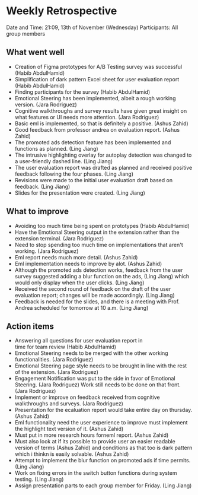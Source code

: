 # Weekly Retrospective
Date and Time: 21:09, 13th of November (Wednesday)
Participants: All group members

## What went well

- Creation of Figma prototypes for A/B Testing survey was successful (Habib AbdulHamid)
- Simplification of dark pattern Excel sheet for user evaluation report (Habib AbdulHamid)
- Finding participants for the survey (Habib AbdulHamid)
- Emotional Steering has been implemented, albeit a rough working version. (Jara Rodriguez)
- Cognitive walkthroughs and survey results have given great insight on what features or UI needs more attention. (Jara Rodriguez)
- Basic eml is implemented, so that is definitely a positive. (Ashus Zahid)
- Good feedback from professor andrea on evaluation report. (Ashus Zahid)
- The promoted ads detection feature has been implemented and functions as planned. (Ling Jiang)
- The intrusive highlighting overlay for autoplay detection was changed to a user-friendly dashed line. (Ling Jiang)
- The user evaluation report was drafted as planned and received positive feedback following the four phases. (Ling Jiang)
- Revisions were made to the initial user evaluation draft based on feedback. (Ling Jiang)
- Slides for the presentation were created. (Ling Jiang)

## What to improve

- Avoiding too much time being spent on prototypes (Habib AbdulHamid)
- Have the Emotional Steering output in the extension rather than the extension terminal. (Jara Rodriguez)
- Need to stop spending too much time on implementations that aren't working. (Jara Rodriguez)
- Eml report needs much more detail. (Ashus Zahid)
- Eml implementation needs to improve by alot. (Ashus Zahid)
- Although the promoted ads detection works, feedback from the user survey suggested adding a blur function on the ads, (Ling Jiang)
  which would only display when the user clicks. (Ling Jiang)
- Received the second round of feedback on the draft of the user evaluation report; changes will be made accordingly. (Ling Jiang)
- Feedback is needed for the slides, and there is a meeting with Prof. Andrea scheduled for tomorrow at 10 a.m. (Ling Jiang)

## Action items

- Answering all questions for user evaluation report in time for team review (Habib AbdulHamid)
- Emotional Steering needs to be merged with the other working functionalities. (Jara Rodriguez)
- Emotional Steering page style needs to be brought in line with the rest of the extension. (Jara Rodriguez)
- Engagement Notification was put to the side in favor of Emotional Steering. (Jara Rodriguez)
  Work still needs to be done on that front. (Jara Rodriguez)
- Implement or improve on feedback received from cognitive walkthroughs and surveys. (Jara Rodriguez)
- Presentation for the ecaluation report would take entire day on thursday. (Ashus Zahid)
- Eml functionality need the user experience to improve must implement the highlight text version of it. (Ashus Zahid)
- Must put in more research hours forneml report. (Ashus Zahid)
- Must also look at if its possible to provide user an easier readable version of terms (Ashus Zahid)
  and conditions as that too is dark pattern which i thinkn is easily solvable. (Ashus Zahid)
- Attempt to implement the blur function on promoted ads if time permits. (Ling Jiang)
- Work on fixing errors in the switch button functions during system testing. (Ling Jiang)
- Assign presentation parts to each group member for Friday. (Ling Jiang)
